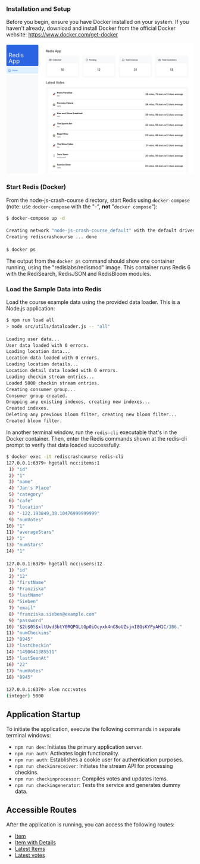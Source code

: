 ### Installation and Setup

Before you begin, ensure you have Docker installed on your system. If you haven't already, download and install Docker from the official Docker website: <https://www.docker.com/get-docker>

![preview](preview.png)

### Start Redis (Docker)

From the node-js-crash-course directory, start Redis using `docker-compose` (note: use `docker-compose` with the "-", **not** "`docker compose`"):

```bash
$ docker-compose up -d

Creating network "node-js-crash-course_default" with the default driver
Creating rediscrashcourse ... done

$ docker ps
```

The output from the `docker ps` command should show one container running, using the "redislabs/redismod" image. This container runs Redis 6 with the RediSearch, RedisJSON and RedisBloom modules.

### Load the Sample Data into Redis

Load the course example data using the provided data loader. This is a Node.js application:

```bash
$ npm run load all
> node src/utils/dataloader.js -- "all"

Loading user data...
User data loaded with 0 errors.
Loading location data...
Location data loaded with 0 errors.
Loading location details...
Location detail data loaded with 0 errors.
Loading checkin stream entries...
Loaded 5000 checkin stream entries.
Creating consumer group...
Consumer group created.
Dropping any existing indexes, creating new indexes...
Created indexes.
Deleting any previous bloom filter, creating new bloom filter...
Created bloom filter.
```

In another terminal window, run the `redis-cli` executable that's in the Docker container. Then, enter the Redis commands shown at the redis-cli prompt to verify that data loaded successfully:

```bash
$ docker exec -it rediscrashcourse redis-cli
127.0.0.1:6379> hgetall ncc:items:1
 1) "id"
 2) "1"
 3) "name"
 4) "Jan's Place"
 5) "category"
 6) "cafe"
 7) "location"
 8) "-122.193849,38.10476999999999"
 9) "numVotes"
10) "1"
11) "averageStars"
12) "1"
13) "numStars"
14) "1"

127.0.0.1:6379> hgetall ncc:users:12
 1) "id"
 2) "12"
 3) "firstName"
 4) "Franziska"
 5) "lastName"
 6) "Sieben"
 7) "email"
 8) "franziska.sieben@example.com"
 9) "password"
10) "$2b$05$xltUvd3btY0RQPGLtGp0iOcyxk4nC8oUZsjnI8GsKYPyAH1C/3B6."
11) "numCheckins"
12) "8945"
13) "lastCheckin"
14) "1490641385511"
15) "lastSeenAt"
16) "22"
17) "numVotes"
18) "8945"

127.0.0.1:6379> xlen ncc:votes
(integer) 5000
```

## Application Startup

To initiate the application, execute the following commands in separate terminal windows:

- `npm run dev`: Initiates the primary application server.
- `npm run auth`: Activates login functionality.
- `npm run auth`: Establishes a cookie user for authentication purposes.
- `npm run checkinreceiver`: Initiates the stream API for processing checkins.
- `npm run checkinprocessor`: Compiles votes and updates items.
- `npm run checkingenerator`: Tests the service and generates dummy data.

## Accessible Routes

After the application is running, you can access the following routes:

- [Item](http://localhost:8081/api/item/1)
- [Item with Details](http://localhost:8081/api/item/1?withDetails=true)
- [Latest Items](http://localhost:8081/api/items/latest)
- [Latest votes](http://localhost:8081/api/votes/latest)
